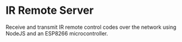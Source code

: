 # IR Remote Server

Receive and transmit IR remote control codes over the network using NodeJS and an ESP8266
microcontroller.
